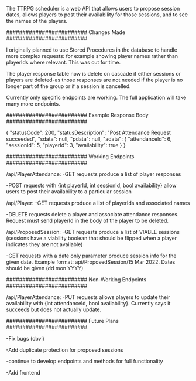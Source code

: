 
The TTRPG scheduler is a web API that allows users to propose session dates, allows players to post their availability for those sessions, and to see the names of the players. 


######################### Changes Made #########################

I originally planned to use Stored Procedures in the database to handle more complex requests: for example showing player names rather than playerIds where relevant. This was cut for time.

The player response table now is delete on cascade if either sessions or players are deleted-as those responses are not needed if the player is no longer part of the group or if a session is cancelled.

Currently only specific endpoints are working. The full application will take many more endpoints.

######################### Example Response Body #########################

{
    "statusCode": 200,
    "statusDescription": "Post Attendance  Request succeeded",
    "sdata": null,
    "pdata": null,
    "adata": {
        "attendanceId": 6,
        "sessionId": 5,
        "playerId": 3,
        "availability": true
    }
}

######################### Working Endpoints #########################

/api/PlayerAttendance:
-GET requests produce a list of player responses

-POST requests with {int playerId, int sessionId, bool availability} allow users to post their availability to a particular session

/api/Player:
-GET requests produce a list of playerIds and associated names

-DELETE requests delete a player and associate attendance responses. Request must send playerId in the body of the player to be deleted.

/api/ProposedSession:
-GET requests produce a list of VIABLE sessions (sessions have a viability boolean that should be flipped when a player indicates they are not available)

-GET requests with a date only parameter produce session info for the given date. Example format: api/ProposedSession/15 Mar 2022. Dates should be given (dd mon YYYY)


######################### Non-Working Endpoints #########################

/api/PlayerAttendance:
-PUT requests allows players to update their availability with {int attendanceId, bool availability}. 
Currently says it succeeds but does not actually update. 



######################### Future Plans #########################

-Fix bugs (obvi)

-Add duplicate protection for proposed sessions

-continue to develop endpoints and methods for full functionality

-Add frontend
